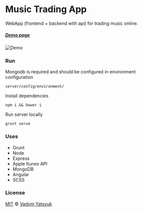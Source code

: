 # Music Trading App

WebApp (frontend + backend with api) for trading music online.

##### [Demo page](http://tradingapp.herokuapp.com/)

![Demo](https://user-images.githubusercontent.com/3748453/28214390-59b637f8-68aa-11e7-95ff-780d037eb742.png)

### Run

Mongodb is required and should be configured in environment configuration

```
server/config/environment/
```

Install dependencies

```
npm i && bower i
```

Run server locally

```
grunt serve
```

### Uses

* Grunt
* Node
* Express
* Apple Itunes API
* MongoDB
* Angular
* SCSS

### License
[MIT](https://tldrlegal.com/license/mit-license) © [Vadym Yatsyuk](https://github.com/vadimdez)
